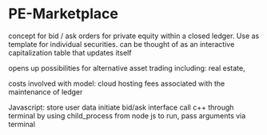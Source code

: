 # PE-Marketplace
concept for bid / ask orders for private equity within a closed ledger. Use as template for individual securities.
can be thought of as an interactive capitalization table that updates itself

opens up possibilities for alternative asset trading including: real estate, 

costs involved with model:
cloud hosting fees associated with the maintenance of ledger

Javascript:
store user data
initiate bid/ask interface
call c++ through terminal by using child_process from node js to run, pass arguments via terminal
